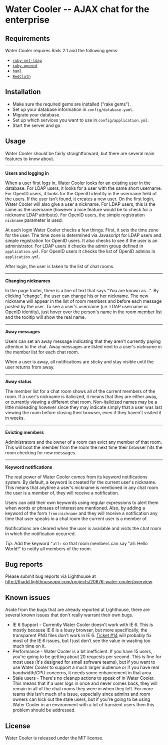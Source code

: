 Water Cooler -- AJAX chat for the enterprise
===

Requirements
---

Water Cooler requires Rails 2.1 and the following gems:

* [`ruby-net-ldap`](http://rubyforge.org/projects/net-ldap/)
* [`ruby-openid`](http://rubyforge.org/projects/ruby-openid/)
* [`haml`](http://haml.hamptoncatlin.com/)
* [`RedCloth`](http://rubyforge.org/projects/redcloth/)

Installation
---

* Make sure the required gems are installed ("rake gems").
* Set up your database information in `config/database.yaml`.
* Migrate your database.
* Set up which services you want to use in `config/application.yml`.
* Start the server and go

Usage
---

Water Cooler should be fairly straightforward, but there are several main features to know about.

---
**Users and logging in**

When a user first logs in, Water Cooler looks for an existing user in the database. For LDAP users, it looks for a user with the same short username. For OpenID users, it looks for the OpenID identity in the username field of the users. If the user isn't found, it creates a new user. On the first login, Water Cooler will also give a user a nickname. For LDAP users, this is the same as the username (however a nice feature would be to check for a nickname LDAP attribute). For OpenID users, the simple registration `nickname` parameter is used.

At each login Water Cooler checks a few things. First, it sets the time zone for the user. The time zone is determined via Javascript for LDAP users and simple registration for OpenID users. It also checks to see if the user is an administrator. For LDAP users it checks the admin group defined in `application.yml`. For OpenID users it checks the list of OpenID admins in `application.yml`.

After login, the user is taken to the list of chat rooms.

---
**Changing nicknames**

In the page footer, there is a line of text that says "You are known as...". By clicking "change", the user can change his or her nickname. The new nickname will appear in the list of room members and before each message posted by the user. To see a user's username (i.e. LDAP username or OpenID identity), just hover over the person's name in the room member list and the tooltip will show the real name.

---
**Away messages**

Users can set an away message indicating that they aren't currently paying attention to the chat. Away messages are listed next to a user's nickname in the member list for each chat room.

When a user is away, all notifications are sticky and stay visible until the user returns from away.

---
**Away status**

The member list for a chat room shows all of the current members of the room. If a user's nickname is italicized, it means that they are either away, or currently viewing a different chat room. Non-italicized names may be a little misleading however since they may indicate simply that a user was last viewing the room before closing their browser, even if they haven't visited it in weeks.

---
**Evicting members**

Administrators and the owner of a room can evict any member of that room. This will boot the member from the room the next time their browser hits the room checking for new messages.

---
**Keyword notifications**

The real power of Water Cooler comes from its keyword notifications system. By default, a keyword is created for the current user's nickname. This means that anytime a user's nickname is mentioned in any chat room the user is a member of, they will receive a notification.

Users can add their own keywords using regular expressions to alert them when words or phrases of interest are mentioned. Also, by adding a keyword of the form `from:nickname` and they will receive a notification any time that user speaks in a chat room the current user is a member of.

Notifications are cleared when the user is available and visits the chat room in which the notification occurred.

*Tip:* Add the keyword `^all:` so that room members can say "all: Hello World!" to notify all members of the room.

Bug reports
---

Please submit bug reports via Lighthouse at http://thadd.lighthouseapp.com/projects/20676-water-cooler/overview.

Known issues
---

Aside from the bugs that are already reported at Lighthouse, there are several known issues that don't really warrant their own bugs.

* IE 6 Support - Currently Water Cooler doesn't work with IE 6. This is mostly because IE 6 is a lousy browser, but more specifically, the transparent PNG files don't work in IE 6. [Ticket #14](http://thadd.lighthouseapp.com/projects/20676/tickets/14) will probably fix most of the IE 6 issues, but I just don't see the value in wasting too much time on it.
* Performance - Water Cooler is a bit inefficient. If you have 15 users, you're going to be getting about 20 requests per second. This is fine for most uses (it's designed for small software teams), but if you want to use Water Cooler to support a much larger audience or if you have real bandwidth/CPU concerns, it needs some enhancement in that area.
* Stale users - There's no cleanup actions to speak of in Water Cooler. This means that if a user logs in once and never comes back, they will remain in all of the chat rooms they were in when they left. For more teams this isn't much of a issue, especially since admins and room owners can kick out the stale users, but if you're going to be using Water Cooler in an environment with a lot of transient users then this problem should be addressed.

License
--

Water Cooler is released under the MIT license.
